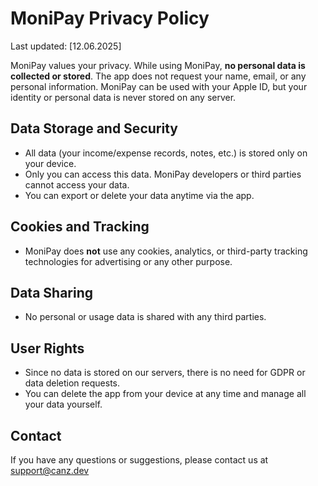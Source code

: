 # MoniPay Privacy Policy

Last updated: [12.06.2025]

MoniPay values your privacy. While using MoniPay, **no personal data is collected or stored**. The app does not request your name, email, or any personal information. MoniPay can be used with your Apple ID, but your identity or personal data is never stored on any server.

## Data Storage and Security
- All data (your income/expense records, notes, etc.) is stored only on your device.
- Only you can access this data. MoniPay developers or third parties cannot access your data.
- You can export or delete your data anytime via the app.

## Cookies and Tracking
- MoniPay does **not** use any cookies, analytics, or third-party tracking technologies for advertising or any other purpose.

## Data Sharing
- No personal or usage data is shared with any third parties.

## User Rights
- Since no data is stored on our servers, there is no need for GDPR or data deletion requests.
- You can delete the app from your device at any time and manage all your data yourself.

## Contact
If you have any questions or suggestions, please contact us at support@canz.dev
